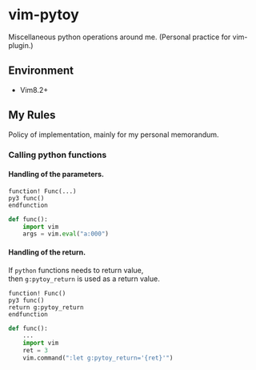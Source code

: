 # vim-pytoy
Miscellaneous python operations around me. (Personal practice for vim-plugin.)

## Environment

* Vim8.2+

## My Rules

Policy of implementation, mainly for my personal memorandum.

### Calling python functions

#### Handling of the parameters.
```vim
function! Func(...)
py3 func()
endfunction
```

```python
def func():
    import vim
    args = vim.eval("a:000")
```

#### Handling of the return.
If `python` functions needs to return value,  
then `g:pytoy_return` is used as a return value.

```vim
function! Func()
py3 func()
return g:pytoy_return
endfunction
```

```python
def func():
    ...
    import vim
    ret = 3
    vim.command(":let g:pytoy_return='{ret}'")
```
